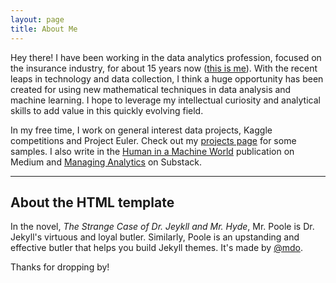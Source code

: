 ```yaml
---
layout: page
title: About Me
---
```


Hey there! I have been working in the data analytics profession, focused on the insurance industry, for about 15 years now ([this is me](https://www.linkedin.com/in/wjanet)). With the recent leaps in technology and data collection, I think a huge opportunity has been created for using new mathematical techniques in data analysis and machine learning. I hope to leverage my intellectual curiosity and analytical skills to add value in this quickly evolving field. 

In my free time, I work on general interest data projects, Kaggle competitions and Project Euler. Check out my [projects page](/projects) for some samples. I also write in the [Human in a Machine World](https://t.co/on0aJhvp63) publication on Medium and [Managing Analytics](https://daal.substack.com/) on Substack. 

---

## About the HTML template

In the novel, *The Strange Case of Dr. Jeykll and Mr. Hyde*, Mr. Poole is Dr. Jekyll's virtuous and loyal butler. Similarly, Poole is an upstanding and effective butler that helps you build Jekyll themes. It's made by [@mdo](https://twitter.com/mdo).

Thanks for dropping by!
